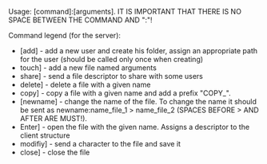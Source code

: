 Usage:
[command]:[arguments].
IT IS IMPORTANT THAT THERE IS NO SPACE BETWEEN THE COMMAND AND ":"!

Command legend (for the server):
- [add] - add a new user and create his folder, assign an appropriate path for the user (should be called only once when creating)
- touch] - add a new file named arguments
- share] - send a file descriptor to share with some users
- delete] - delete a file with a given name
- copy] - copy a file with a given name and add a prefix "COPY_".
- [newname] - change the name of the file. To change the name it should be sent as newname:name_file_1 > name_file_2 (SPACES BEFORE > AND AFTER ARE MUST!).
- Enter] - open the file with the given name. Assigns a descriptor to the client structure
- modifiy] - send a character to the file and save it
- close] - close the file
